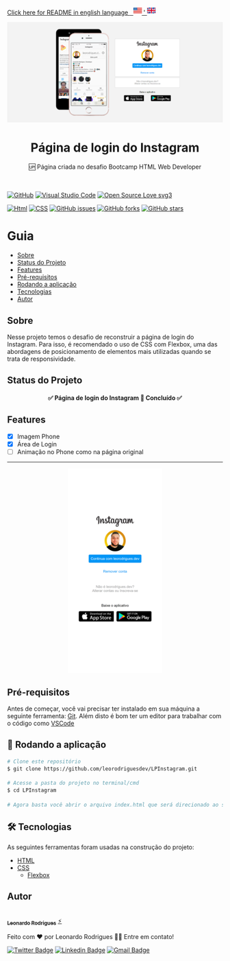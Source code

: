 <a alt="README in english language" href="/README-en.md">Click here for README in english language <span>&nbsp;&nbsp;<img   height="20" width="20" alt="Repository List" src=".github/estados-unidos.png" /> ' <img   height="20" width="20" alt="Repository List" src=".github/reino-unido.png" /></span></a>

<p align="center" >
<img   alt="dtmoney banner" src=".github/bannerLPinsta.png" />
</p>



<h1 align="center">
     Página de login do Instagram
</h1>
<p align="center">🆙 Página criada no desafio Bootcamp HTML Web Developer </p>


\
\
[![GitHub](https://img.shields.io/badge/--181717?logo=github&logoColor=ffffff)](https://github.com/)
[![Visual Studio Code](https://img.shields.io/badge/--007ACC?logo=visual%20studio%20code&logoColor=ffffff)](https://code.visualstudio.com/)
[![Open Source Love svg3](https://badges.frapsoft.com/os/v3/open-source.svg?v=103)](https://github.com/ellerbrock/open-source-badges/)

<a href="https://developer.mozilla.org/pt-BR/docs/Web/HTML/"><img alt="Html" src="https://img.shields.io/badge/Made in-HTML-orange"></a>
<a href="https://developer.mozilla.org/pt-BR/docs/Web/CSS"><img alt="CSS" src="https://img.shields.io/badge/Made in-CSS-blue"></a>
<a href="https://github.com/leorodriguesdev/LPInstagram/issues"><img alt="GitHub issues" src="https://img.shields.io/github/issues/onLeoRodrigues/dtmoney"></a>
<a href="https://github.com/leorodriguesdev/LPInstagram/network"><img alt="GitHub forks" src="https://img.shields.io/github/forks/onLeoRodrigues/dtmoney"></a>
<a href="https://github.com/leorodriguesdev/LPInstagram/stargazers"><img alt="GitHub stars" src="https://img.shields.io/github/stars/onLeoRodrigues/dtmoney"></a>

Guia
=================
<!--ts-->
   * [Sobre](#Sobre)
   * [Status do Projeto](#Status-do-projeto)
   * [Features](#Features)
   * [Pré-requisitos](#Pre-requisitos)
   * [Rodando a aplicação](#Rodando-a-aplicação)
   * [Tecnologias](#Tecnologias)
   * [Autor](#Autor)
<!--te-->

## Sobre

Nesse projeto temos o desafio de reconstruir a página de login do Instagram. Para isso, é recomendado o uso de CSS com Flexbox, uma das abordagens de posicionamento de elementos mais utilizadas quando se trata de responsividade.

## Status do Projeto

<h4 align="center"> 
	 ✅   Página de login do Instagram 🚩 Concluído  ✅
</h4>

## Features


- [x] Imagem Phone
- [x] Área de Login
- [ ] Animação no Phone como na página original

---

<p align="center" >
<img width="220" alt="dtmoney banner" src=".github/bannerLPinstaMovel.png" />
</p>


## Pré-requisitos

Antes de começar, você vai precisar ter instalado em sua máquina a seguinte ferramenta:
[Git](https://git-scm.com).
Além disto é bom ter um editor para trabalhar com o código como [VSCode](https://code.visualstudio.com/)

## 🎲 Rodando a aplicação

```bash
# Clone este repositório
$ git clone https://github.com/leorodriguesdev/LPInstagram.git

# Acesse a pasta do projeto no terminal/cmd
$ cd LPInstagram

# Agora basta você abrir o arquivo index.html que será direcionado ao seu navegador de costume

```
## 🛠 Tecnologias

As seguintes ferramentas foram usadas na construção do projeto:

- [HTML](https://developer.mozilla.org/pt-BR/docs/Web/HTML/)
- [CSS](https://developer.mozilla.org/pt-BR/docs/Web/CSS)
  - [Flexbox](https://developer.mozilla.org/pt-BR/docs/Learn/CSS/CSS_layout/Flexbox)



## Autor


<a href="https://bio.link/leorodriguesdev">
 <img style="border-radius: 50%;" src="https://avatars.githubusercontent.com/u/74029443?s=400&u=6805c72bfdcfef209836c10e359c1312bb1619c7&v=4" width="100px;" alt=""/>
 <br />
 <sub><b>Leonardo Rodrigues</b></sub></a> <a href="https://bio.link/leorodriguesdev" title="link leo">⚡</a>


Feito com ❤️ por Leonardo Rodrigues 👋🏽 Entre em contato!

[![Twitter Badge](https://img.shields.io/badge/-@leorodriguesdev-1ca0f1?style=flat-square&labelColor=1ca0f1&logo=twitter&logoColor=white&link=https://twitter.com/leorodriguesdev)](https://twitter.com/leorodriguesdev) [![Linkedin Badge](https://img.shields.io/badge/-Linkedin-blue?style=flat-square&logo=Linkedin&logoColor=white&link=https://www.linkedin.com/in/on-leorodrigues/)](https://www.linkedin.com/in/on-leorodrigues/) 
[![Gmail Badge](https://img.shields.io/badge/-lerodriguesoffice@gmail.com-c14438?style=flat-square&logo=Gmail&logoColor=white&link=mailto:leorodriguesoffice@gmail.com)](mailto:leorodriguesoffice@gmail.com)

<p align="left" >
<img   alt="logoleo" src=".github/logoleo.png" width="400px; />
</p>